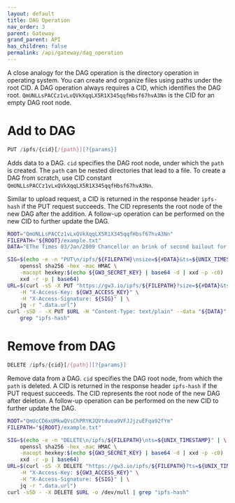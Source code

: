 ```yaml
---
layout: default
title: DAG Operation
nav_order: 3
parent: Gateway
grand_parent: API
has_children: false
permalink: /api/gateway/dag_operation
---
```


A close analogy for the DAG operation is the directory operation in operating system.
You can create and organize files using paths under the root CID.
A DAG operation always requires a CID, which identifies the DAG root.
`QmUNLLsPACCz1vLxQVkXqqLX5R1X345qqfHbsf67hvA3Nn` is the CID for an empty DAG root node.

# Add to DAG

```javascript
PUT /ipfs/{cid}[/{path}][?{params}]
```

Adds data to a DAG.
`cid` specifies the DAG root node, under which the `path` is created.
The `path` can be nested directories that lead to a file.
To create a DAG from scratch, use CID constant `QmUNLLsPACCz1vLxQVkXqqLX5R1X345qqfHbsf67hvA3Nn`.

Similar to upload request, a CID is returned in the response header `ipfs-hash` if the PUT request succeeds.
The CID represents the root node of the new DAG after the addition.
A follow-up operation can be performed on the new CID to further update the DAG.

```bash
ROOT="QmUNLLsPACCz1vLxQVkXqqLX5R1X345qqfHbsf67hvA3Nn"
FILEPATH="${ROOT}/example.txt"
DATA="EThe Times 03/Jan/2009 Chancellor on brink of second bailout for banks"

SIG=$(echo -e -n "PUT\n/ipfs/${FILEPATH}\nsize=${#DATA}&ts=${UNIX_TIMESTAMP}" | \
    openssl sha256 -hex -mac HMAC \
    -macopt hexkey:$(echo ${GW3_SECRET_KEY} | base64 -d | xxd -p -c0) | \
    xxd -r -p | base64)
URL=$(curl -sS -X PUT "https://gw3.io/ipfs/${FILEPATH}?size=${#DATA}&ts=${UNIX_TIMESTAMP}" \
    -H "X-Access-Key: ${GW3_ACCESS_KEY}" \
    -H "X-Access-Signature: ${SIG}" | \
    jq -r ".data.url")
curl -sSD - -X PUT $URL -H "Content-Type: text/plain" --data "${DATA}" -o /dev/null | \
    grep "ipfs-hash"
```

# Remove from DAG

```javascript
DELETE /ipfs/{cid}[/{path}][?{params}]
```

Remove data from a DAG.
`cid` specifies the DAG root node, from which the `path` is deleted.
A CID is returned in the response header `ipfs-hash` if the PUT request succeeds.
The CID represents the root node of the new DAG after deletion.
A follow-up operation can be performed on the new CID to further update the DAG.

```bash
ROOT="QmUcCD6xUMkwQVsChPRYKJQVtduea9VFJJjzuEFqa92fYm"
FILEPATH="${ROOT}/example.txt"

SIG=$(echo -e -n "DELETE\n/ipfs/${FILEPATH}\nts=${UNIX_TIMESTAMP}" | \
    openssl sha256 -hex -mac HMAC \
    -macopt hexkey:$(echo ${GW3_SECRET_KEY} | base64 -d | xxd -p -c0) | \
    xxd -r -p | base64)
URL=$(curl -sS -X DELETE "https://gw3.io/ipfs/${FILEPATH}?ts=${UNIX_TIMESTAMP}" \
    -H "X-Access-Key: ${GW3_ACCESS_KEY}" \
    -H "X-Access-Signature: ${SIG}" | \
    jq -r ".data.url")
curl -sSD - -X DELETE $URL -o /dev/null | grep "ipfs-hash"
```
